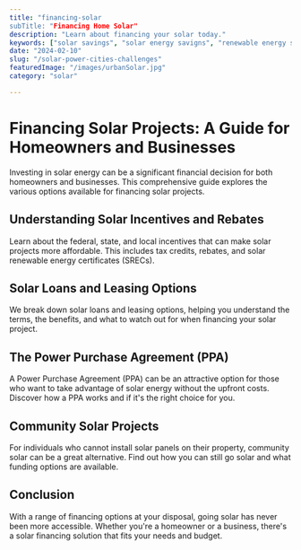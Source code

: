 ```yaml
---
title: "financing-solar
subTitle: "Financing Home Solar"
description: "Learn about financing your solar today."
keywords: ["solar savings", "solar energy savigns", "renewable energy savings", "grid stability", "solar bill"]
date: "2024-02-10"
slug: "/solar-power-cities-challenges"
featuredImage: "/images/urbanSolar.jpg"
category: "solar"

---
```


# Financing Solar Projects: A Guide for Homeowners and Businesses

Investing in solar energy can be a significant financial decision for both homeowners and businesses. This comprehensive guide explores the various options available for financing solar projects.

## Understanding Solar Incentives and Rebates

Learn about the federal, state, and local incentives that can make solar projects more affordable. This includes tax credits, rebates, and solar renewable energy certificates (SRECs).

## Solar Loans and Leasing Options

We break down solar loans and leasing options, helping you understand the terms, the benefits, and what to watch out for when financing your solar project.

## The Power Purchase Agreement (PPA)

A Power Purchase Agreement (PPA) can be an attractive option for those who want to take advantage of solar energy without the upfront costs. Discover how a PPA works and if it's the right choice for you.

## Community Solar Projects

For individuals who cannot install solar panels on their property, community solar can be a great alternative. Find out how you can still go solar and what funding options are available.

## Conclusion

With a range of financing options at your disposal, going solar has never been more accessible. Whether you're a homeowner or a business, there's a solar financing solution that fits your needs and budget.

